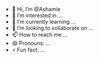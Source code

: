 - 👋 Hi, I’m @Ashamie
- 👀 I’m interested in ...
- 🌱 I’m currently learning ...
- 💞️ I’m looking to collaborate on ...
- 📫 How to reach me ...
- 😄 Pronouns: ...
- ⚡ Fun fact: ...

<!---
Ashamie/Ashamie is a ✨ special ✨ repository because its `README.md` (this file) appears on your GitHub profile.
You can click the Preview link to take a look at your changes.
--->

